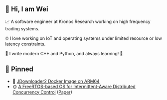 ## 👋 Hi, I am Wei

:chart_with_upwards_trend: A software engineer at Kronos Research working on high frequency trading systems. 

⏰ I love working on IoT and operating systems under limited resource or low latency constraints.

🌱 I write modern C++ and Python, and always learning! 🤔

## 📌 Pinned

+ 🐳 [JDownloader2 Docker Image on ARM64](https://hub.docker.com/r/daniel0076/jdownloader-2)
+ 🌞 [A FreeRTOS-based OS for Intermittent-Aware Distributed Concurrency Control](https://github.com/EMCLab-Sinica/Intermittent-Distributed) ([Paper](https://ieeexplore.ieee.org/document/9925679))

<!--
**daniel0076/daniel0076** is a ✨ _special_ ✨ repository because its `README.md` (this file) appears on your GitHub profile.

Here are some ideas to get you started:

- 🔭 I’m currently working on ...
-  I’m currently learning ...
- 👯 I’m looking to collaborate on ...
- 🤔 I’m looking for help with ...
- 💬 Ask me about ...
- 📫 How to reach me: ...
- 😄 Pronouns: ...
- ⚡ Fun fact: ...
-->
